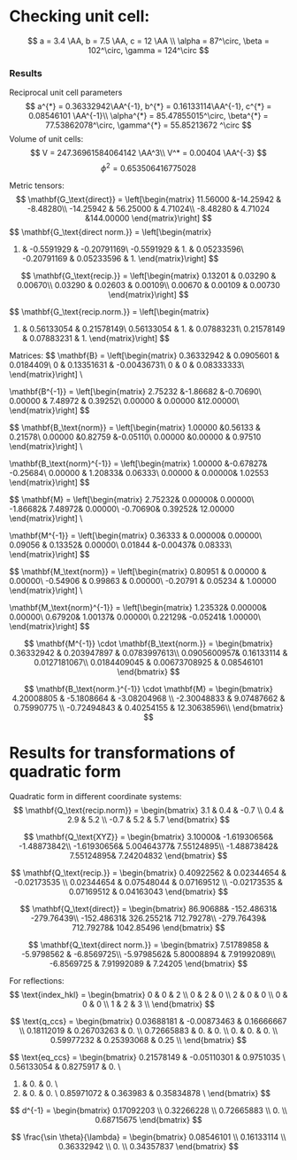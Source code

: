 # Checking unit cell:

$$
a = 3.4 \AA, b = 7.5 \AA, c = 12 \AA \\
\alpha = 87^\circ, \beta = 102^\circ, \gamma = 124^\circ
$$



### Results

Reciprocal unit cell parameters
$$
a^{*} = 0.36332942\AA^{-1}, b^{*} = 0.16133114\AA^{-1}, c^{*} = 0.08546101 \AA^{-1}\\
\alpha^{*} = 85.47855015^\circ, \beta^{*} = 77.53862078^\circ, \gamma^{*} = 55.85213672
^\circ
$$
Volume of unit cells:
$$
V = 247.36961584064142 \AA^3\\
V^* = 0.00404 \AA^{-3}
$$
$$
\phi^2 = 0.653506416775028
$$



Metric tensors:
$$
\mathbf{G_\text{direct}} = 
\left[\begin{matrix}
 11.56000 &-14.25942 & -8.48280\\
-14.25942 & 56.25000 &  4.71024\\
 -8.48280 &  4.71024 &144.00000
\end{matrix}\right]
$$
$$
\mathbf{G_\text{direct norm.}} = 
\left[\begin{matrix}
 1. & -0.5591929 & -0.20791169\\
-0.5591929 & 1. &   0.05233596\\
 -0.20791169 &   0.05233596 & 1.
\end{matrix}\right]
$$


$$
\mathbf{G_\text{recip.}} = 
\left[\begin{matrix}
 0.13201 & 0.03290 & 0.00670\\
 0.03290 & 0.02603 & 0.00109\\
 0.00670 & 0.00109 & 0.00730
\end{matrix}\right]
$$

$$
\mathbf{G_\text{recip.norm.}} = 
\left[\begin{matrix}
 1. & 0.56133054 & 0.21578149\\
 0.56133054 & 1. & 0.07883231\\
 0.21578149 & 0.07883231 & 1.
\end{matrix}\right]
$$



Matrices:
$$
\mathbf{B} = 
\left[\begin{matrix}
  0.36332942 & 0.0905601 &  0.0184409\\
 0  & 0.13351631 & -0.00436731\\
 0  & 0  & 0.08333333\\
\end{matrix}\right] \\

\mathbf{B^{-1}} = 
\left[\begin{matrix}
 2.75232 &-1.86682 &-0.70690\\
 0.00000 & 7.48972 & 0.39252\\
 0.00000 & 0.00000 &12.00000\\
\end{matrix}\right]
$$

$$
\mathbf{B_\text{norm}} = 
\left[\begin{matrix}
 1.00000  &0.56133 & 0.21578\\
 0.00000  &0.82759 &-0.05110\\
 0.00000  &0.00000 & 0.97510
\end{matrix}\right] \\

\mathbf{B_\text{norm}^{-1}} = 
\left[\begin{matrix}
 1.00000 &-0.67827& -0.25684\\
 0.00000 & 1.20833&  0.06333\\
 0.00000 & 0.00000&  1.02553
\end{matrix}\right]
$$

$$
\mathbf{M} = 
\left[\begin{matrix}
 2.75232&  0.00000&  0.00000\\
-1.86682&  7.48972&  0.00000\\
-0.70690&  0.39252& 12.00000
\end{matrix}\right] \\

\mathbf{M^{-1}} = 
\left[\begin{matrix}
 0.36333 & 0.00000&  0.00000\\
 0.09056 & 0.13352&  0.00000\\
 0.01844 &-0.00437&  0.08333\\
\end{matrix}\right]
$$

$$
\mathbf{M_\text{norm}} = 
\left[\begin{matrix}
 0.80951 & 0.00000 & 0.00000\\
-0.54906 & 0.99863 & 0.00000\\
-0.20791 & 0.05234 & 1.00000
\end{matrix}\right] \\

\mathbf{M_\text{norm}^{-1}} = 
\left[\begin{matrix}
 1.23532&  0.00000&  0.00000\\
 0.67920&  1.00137&  0.00000\\
 0.22129& -0.05241&  1.00000\\
\end{matrix}\right]
$$

$$
\mathbf{M^{-1}} \cdot \mathbf{B_\text{norm.}} =
\begin{bmatrix}
0.36332942 & 0.203947897 & 0.0783997613\\
0.0905600957&  0.16133114 & 0.0127181067\\
0.0184409045 &  0.00673708925 &  0.08546101
\end{bmatrix}
$$

$$
\mathbf{B_\text{norm.}^{-1}} \cdot \mathbf{M} =
\begin{bmatrix}
4.20008805 & -5.1808664 & -3.08204968 \\
-2.30048833 & 9.07487662 & 0.75990775 \\
-0.72494843 & 0.40254155 & 12.30638596\\
\end{bmatrix}
$$



# Results for transformations of quadratic form

Quadratic form in different coordinate systems:
$$
\mathbf{Q_\text{recip.norm}} =
\begin{bmatrix}
3.1 & 0.4 & -0.7 \\
0.4 & 2.9 & 5.2 \\
-0.7 & 5.2 & 5.7
\end{bmatrix}
$$

$$
\mathbf{Q_\text{XYZ}} =
\begin{bmatrix}
   3.10000&   -1.61930656&   -1.48873842\\
  -1.61930656&    5.00464377&   7.55124895\\
  -1.48873842&   7.55124895&    7.24204832
\end{bmatrix}
$$

$$
\mathbf{Q_\text{recip.}} =
\begin{bmatrix}
 0.40922562 &  0.02344654 &  -0.02173535 \\
 0.02344654 &   0.07548044 &   0.07169512 \\
 -0.02173535 &  0.07169512 &  0.04163043
\end{bmatrix}
$$

$$
\mathbf{Q_\text{direct}} =
\begin{bmatrix}
  86.90688& -152.48631& -279.76439\\
-152.48631&  326.25521&  712.79278\\
-279.76439&  712.79278& 1042.85496
\end{bmatrix}
$$

$$
\mathbf{Q_\text{direct norm.}} =
\begin{bmatrix}
 7.51789858 & -5.9798562 & -6.8569725\\
-5.9798562&  5.80008894 & 7.91992089\\
-6.8569725 &  7.91992089 &  7.24205
\end{bmatrix}
$$


For reflections:
$$
\text{index_hkl} = \begin{bmatrix}
0 & 0 & 2 \\
0 & 2 & 0 \\
2 & 0 & 0 \\
0 & 0 & 0 \\
1 & 2 & 3 \\
\end{bmatrix}
$$

$$
\text{q_ccs} = \begin{bmatrix}
0.03688181 & -0.00873463 & 0.16666667 \\
0.18112019 & 0.26703263 & 0. \\
0.72665883 & 0. & 0. \\
0. & 0. & 0. \\
0.59977232 & 0.25393068 & 0.25 \\
\end{bmatrix}
$$


$$
\text{eq_ccs} = \begin{bmatrix}
0.21578149 & -0.05110301 & 0.9751035 \\
0.56133054 & 0.8275917 & 0. \\
1. & 0. & 0. \\
0. & 0. & 0. \\
0.85971072 & 0.363983 & 0.35834878 \\
\end{bmatrix}
$$

$$
d^{-1} = \begin{bmatrix}
0.17092203 \\
0.32266228 \\
0.72665883 \\ 
0. \\
0.68715675
\end{bmatrix}
$$

$$
\frac{\sin \theta}{\lambda} = \begin{bmatrix}
0.08546101 \\ 
0.16133114 \\ 
0.36332942 \\ 
0. \\ 
0.34357837
\end{bmatrix}
$$


